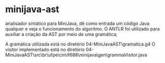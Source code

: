 # minijava-ast
analisador sintático para MiniJava, dê como entrada um código Java qualquer e veja o funcionamento do algoritmo.
O ANTLR foi utilizado para auxiliar a criação da AST por meio de uma gramática;

A gramática utilizada está no diretório 04-MiniJavaAST\gramatica.g4 
O visitor implementado está no diretório 04-MiniJavaAST\src\br\ufpe\cin\if688\minijava\gen\grammaVisitor.java